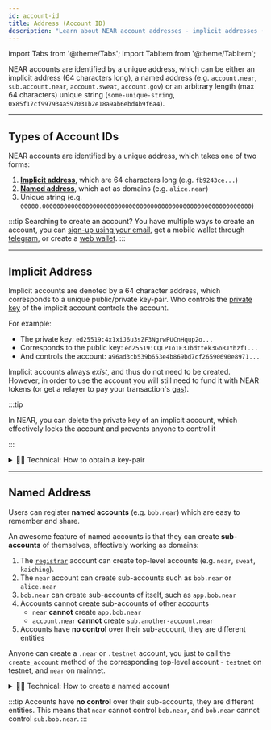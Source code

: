 ```yaml
---
id: account-id
title: Address (Account ID)
description: "Learn about NEAR account addresses - implicit addresses (64 characters) and named addresses that work as domains, including sub-account creation and management."
---
```


import Tabs from '@theme/Tabs';
import TabItem from '@theme/TabItem';

NEAR accounts are identified by a unique address, which can be either an implicit address (64 characters long), a named address (e.g. `account.near`, `sub.account.near`, `account.sweat`, `account.gov`) or an arbitrary length (max 64 characters) unique string (`some-unique-string`, `0x85f17cf997934a597031b2e18a9ab6ebd4b9f6a4`).

--- 

## Types of Account IDs

NEAR accounts are identified by a unique address, which takes one of two forms:
1. [**Implicit address**](#implicit-address), which are 64 characters long (e.g. `fb9243ce...`)
2. [**Named address**](#named-address), which act as domains (e.g. `alice.near`)
3. Unique string (e.g. `00000.0000000000000000000000000000000000000000000000000000000000`)

:::tip Searching to create an account?
You have multiple ways to create an account, you can [sign-up using your email](https://dev.near.org/signup), get a mobile wallet through [telegram](https://web.telegram.org/k/#@herewalletbot), or create a [web wallet](https://wallet.meteorwallet.app/wallet).
:::

---

## Implicit Address
Implicit accounts are denoted by a 64 character address, which corresponds to a unique public/private key-pair. Who controls the [private key](./access-keys.md) of the implicit account controls the account.

For example:
- The private key: `ed25519:4x1xiJ6u3sZF3NgrwPUCnHqup2o...`
- Corresponds to the public key: `ed25519:CQLP1o1F3Jbdttek3GoRJYhzfT...`
- And controls the account: `a96ad3cb539b653e4b869bd7cf26590690e8971...`

Implicit accounts always *exist*, and thus do not need to be created. However, in order to use the account you will still need to fund it with NEAR tokens (or get a relayer to pay your transaction's [gas](./gas.md)).

:::tip

In NEAR, you can delete the private key of an implicit account, which effectively locks the account and prevents anyone to control it

:::

<details>

<summary> 🧑‍💻 Technical: How to obtain a key-pair  </summary>

The simplest way to obtain a public / private key that represents an account is using the [NEAR CLI](../tools/cli.md)

```bash
near account create-account fund-later use-auto-generation save-to-folder ~/.near-credentials/implicit

# The file "~/.near-credentials/implicit/8bca86065be487de45e795b2c3154fe834d53ffa07e0a44f29e76a2a5f075df8.json" was saved successfully

# Here is your console command if you need to script it or re-run:
#     near account create-account fund-later use-auto-generation save-to-folder ~/.near-credentials/implicit
```

</details>

---

## Named Address
Users can register **named accounts** (e.g. `bob.near`) which are easy to remember and share.

An awesome feature of named accounts is that they can create **sub-accounts** of themselves, effectively working as domains:

1. The [`registrar`](https://nearblocks.io/address/registrar) account can create top-level accounts (e.g. `near`, `sweat`, `kaiching`).
2. The `near` account can create sub-accounts such as `bob.near` or `alice.near`
3. `bob.near` can create sub-accounts of itself, such as `app.bob.near`
4. Accounts cannot create sub-accounts of other accounts
    - `near` **cannot** create `app.bob.near`
    - `account.near` **cannot** create `sub.another-account.near`
5. Accounts have **no control** over their sub-account, they are different entities

Anyone can create a `.near` or `.testnet` account, you just to call the `create_account` method of the corresponding top-level account - `testnet` on testnet, and `near` on mainnet.

<details>

<summary> 🧑‍💻 Technical: How to create a named account  </summary>

Named accounts are created by calling the `create_account` method of the network's top-level account - `testnet` on testnet, and `near` on mainnet.

<Tabs groupId="cli-tabs">
  <TabItem value="short" label="Short">

  ```bash
  near call testnet create_account '{"new_account_id": "new-acc.testnet", "new_public_key": "ed25519:<data>"}' --deposit 0.00182 --accountId funding-account.testnet --networkId testnet
  ```
  </TabItem>

  <TabItem value="full" label="Full">

  ```bash
  near contract call-function as-transaction testnet create_account json-args '{"new_account_id": "new-acc.testnet", "new_public_key": "ed25519:<data>"}' prepaid-gas '100.0 Tgas' attached-deposit '0.00182 NEAR' sign-as funding-account.testnet network-config testnet sign-with-keychain send
  ```
  </TabItem>
</Tabs>

We abstract this process in the [NEAR CLI](../tools/cli.md) with the following command:

<Tabs groupId="cli-tabs">
  <TabItem value="short" label="Short">

  ```bash
  near create-account new-acc.testnet --useAccount funding-account.testnet --publicKey ed25519:<data>
  ```
  </TabItem>

  <TabItem value="full" label="Full">

  ```bash
  near account create-account fund-myself new-acc.testnet '1 NEAR' use-manually-provided-public-key ed25519:<data> sign-as funding-account.testnet network-config testnet sign-with-keychain send
  ```
  </TabItem>
</Tabs>

You can use the same command to create sub-accounts of an existing named account:

<Tabs groupId="cli-tabs">
  <TabItem value="short" label="Short">

  ```bash
  near create-account sub-acc.new-acc.testnet --useAccount new-acc.testnet
  ```
  </TabItem>

  <TabItem value="full" label="Full">

  ```bash
  near account create-account fund-myself sub-acc.new-acc.testnet '1 NEAR' autogenerate-new-keypair save-to-keychain sign-as new-acc.testnet network-config testnet sign-with-keychain send
  ```
  </TabItem>
</Tabs>

</details>

:::tip
Accounts have **no control** over their sub-accounts, they are different entities. This means that `near` cannot control `bob.near`, and `bob.near` cannot control `sub.bob.near`.
:::
